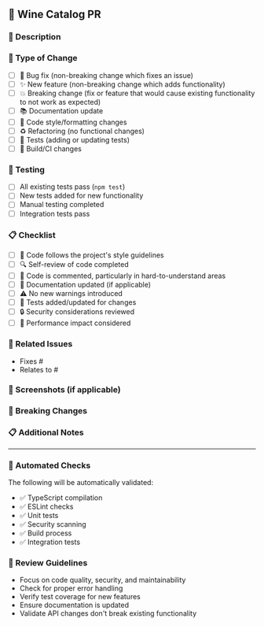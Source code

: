 ## 🍷 Wine Catalog PR

### 📝 Description
<!-- Provide a brief description of what this PR does -->

### 🔄 Type of Change
<!-- Mark relevant options with "x" -->
- [ ] 🐛 Bug fix (non-breaking change which fixes an issue)
- [ ] ✨ New feature (non-breaking change which adds functionality)
- [ ] 💥 Breaking change (fix or feature that would cause existing functionality to not work as expected)
- [ ] 📚 Documentation update
- [ ] 🎨 Code style/formatting changes
- [ ] ♻️ Refactoring (no functional changes)
- [ ] 🧪 Tests (adding or updating tests)
- [ ] 🔧 Build/CI changes

### 🧪 Testing
<!-- Describe the tests you ran and how to reproduce them -->
- [ ] All existing tests pass (`npm test`)
- [ ] New tests added for new functionality
- [ ] Manual testing completed
- [ ] Integration tests pass

### 📋 Checklist
<!-- Mark completed items with "x" -->
- [ ] 📖 Code follows the project's style guidelines
- [ ] 🔍 Self-review of code completed
- [ ] 💬 Code is commented, particularly in hard-to-understand areas
- [ ] 📝 Documentation updated (if applicable)
- [ ] ⚠️ No new warnings introduced
- [ ] 🧪 Tests added/updated for changes
- [ ] 🔒 Security considerations reviewed
- [ ] 🎯 Performance impact considered

### 🔗 Related Issues
<!-- Link any related issues using "Fixes #123" or "Closes #123" -->
- Fixes #
- Relates to #

### 📸 Screenshots (if applicable)
<!-- Add screenshots for UI changes -->

### 🚨 Breaking Changes
<!-- List any breaking changes and migration steps -->

### 📋 Additional Notes
<!-- Any additional information for reviewers -->

---

### 🤖 Automated Checks
The following will be automatically validated:
- ✅ TypeScript compilation
- ✅ ESLint checks
- ✅ Unit tests
- ✅ Security scanning
- ✅ Build process
- ✅ Integration tests

### 👥 Review Guidelines
- Focus on code quality, security, and maintainability
- Check for proper error handling
- Verify test coverage for new features
- Ensure documentation is updated
- Validate API changes don't break existing functionality
